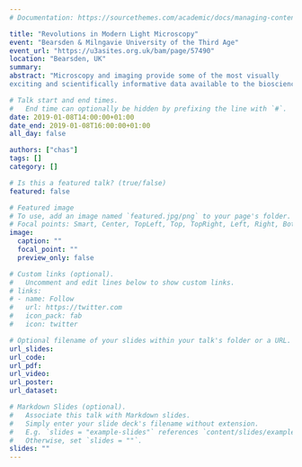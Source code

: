```yaml
---
# Documentation: https://sourcethemes.com/academic/docs/managing-content/

title: "Revolutions in Modern Light Microscopy"
event: "Bearsden & Milngavie University of the Third Age"
event_url: "https://u3asites.org.uk/bam/page/57490"
location: "Bearsden, UK"
summary:
abstract: "Microscopy and imaging provide some of the most visually
exciting and scientifically informative data available to the biosciences. Many revolutions have happened in light microscopy - from the development of fluorescent imaging to current advances in using artificial intelligence to produce super-resolved images. But there are still many challenges that must be solved by the combination of clever biology, clever physics and clever computing."

# Talk start and end times.
#   End time can optionally be hidden by prefixing the line with `#`.
date: 2019-01-08T14:00:00+01:00
date_end: 2019-01-08T16:00:00+01:00
all_day: false

authors: ["chas"]
tags: []
category: []

# Is this a featured talk? (true/false)
featured: false

# Featured image
# To use, add an image named `featured.jpg/png` to your page's folder.
# Focal points: Smart, Center, TopLeft, Top, TopRight, Left, Right, BottomLeft, Bottom, BottomRight.
image:
  caption: ""
  focal_point: ""
  preview_only: false

# Custom links (optional).
#   Uncomment and edit lines below to show custom links.
# links:
# - name: Follow
#   url: https://twitter.com
#   icon_pack: fab
#   icon: twitter

# Optional filename of your slides within your talk's folder or a URL.
url_slides:
url_code:
url_pdf:
url_video:
url_poster:
url_dataset:

# Markdown Slides (optional).
#   Associate this talk with Markdown slides.
#   Simply enter your slide deck's filename without extension.
#   E.g. `slides = "example-slides"` references `content/slides/example-slides.md`.
#   Otherwise, set `slides = ""`.
slides: ""
---
```

